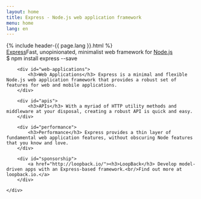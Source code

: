 ```yaml
---
layout: home
title: Express - Node.js web application framework
menu: home
lang: en
---
```


<section id="home-content">
    {% include header-{{ page.lang }}.html %}
    <div id="overlay"></div>
    <section id="description"><a href="/" class="express">Express</a><span class="description">Fast, unopinionated, minimalist web framework for <a href='http://nodejs.org'>Node.js</a></span>
    </section>
    <div id="install-command">$ npm install express --save</div>
</section>

<section id="intro">
    <div id="boxes" class="clearfix">

        <div id="web-applications">
            <h3>Web Applications</h3> Express is a minimal and flexible Node.js web application framework that provides a robust set of features for web and mobile applications.
        </div>

        <div id="apis">
            <h3>APIs</h3> With a myriad of HTTP utility methods and middleware at your disposal, creating a robust API is quick and easy.
        </div>

        <div id="performance">
            <h3>Performance</h3> Express provides a thin layer of fundamental web application features, without obscuring Node features that you know and love.
        </div>

        <div id="sponsorship">
            <a href="http://loopback.io/"><h3>LoopBack</h3> Develop model-driven apps with an Express-based framework.<br/>Find out more at loopback.io.</a>
        </div>
        
    </div>
</section>

